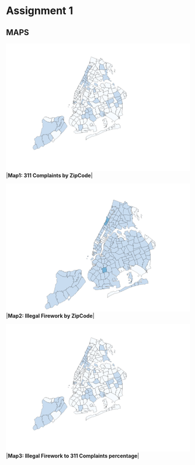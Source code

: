 # Assignment 1

## MAPS

![alt text](https://github.com/tk-tobi/Urban_Data_Mapping-F22/blob/main/HW1/fw_%25_311complaints.png)
|<b>Map1: 311 Complaints by ZipCode</b>|

![alt text](https://github.com/tk-tobi/Urban_Data_Mapping-F22/blob/main/HW1/Illegal_Fireworks.png)
|<b>Map2: Illegal Firework by ZipCode</b>|

![alt text](https://github.com/tk-tobi/Urban_Data_Mapping-F22/blob/main/HW1/fw_%25_311complaints.png)
|<b>Map3: Illegal Firework to 311 Complaints percentage</b>|
